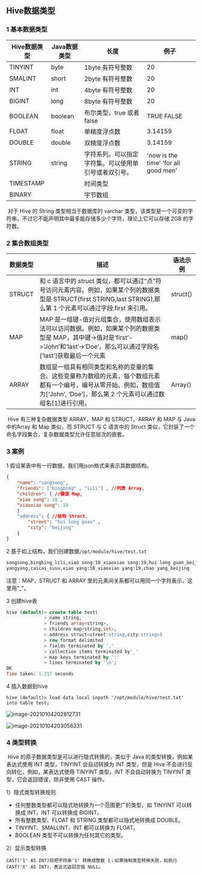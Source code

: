 ## Hive数据类型

### 1 基本数据类型

| Hive数据类型 | Java数据类型 | 长度                                                 | 例子                                 |
| ------------ | ------------ | ---------------------------------------------------- | ------------------------------------ |
| TINYINT      | byte         | 1byte 有符号整数                                     | 20                                   |
| SMALINT      | short        | 2byte 有符号整数                                     | 20                                   |
| INT          | int          | 4byte 有符号整数                                     | 20                                   |
| BIGINT       | long         | 8byte 有符号整数                                     | 20                                   |
| BOOLEAN      | boolean      | 布尔类型，true 或者 false                            | TRUE FALSE                           |
| FLOAT        | float        | 单精度浮点数                                         | 3.14159                              |
| DOUBLE       | double       | 双精度浮点数                                         | 3.14159                              |
| STRING       | string       | 字符系列。可以指定字符集。可以使用单引号或者双引号。 | 'now is the time' 'for all good men' |
| TIMESTAMP    |              | 时间类型                                             |                                      |
| BINARY       |              | 字节数组                                             |                                      |

​	对于 Hive 的 String 类型相当于数据库的 varchar 类型，该类型是一个可变的字符串，不过它不能声明其中最多能存储多少个字符，理论上它可以存储 2GB 的字符数。

### 2 集合数组类型

| 数据类型 | 描述                                                         | 语法示例 |
| -------- | ------------------------------------------------------------ | -------- |
| STRUCT   | 和 c 语言中的 struct 类似，都可以通过“点”符号访问元素内容。例如，如果某个列的数据类型是 STRUCT{first STRING,last STRING},那么第 1 个元素可以通过字段.first 来引用。 | struct() |
| MAP      | MAP 是一组键-值对元组集合，使用数组表示法可以访问数据。例如，如果某个列的数据类型是 MAP，其中键->值对是’first’->’John’和’last’->’Doe’，那么可以通过字段名[‘last’]获取最后一个元素 | map()    |
| ARRAY    | 数组是一组具有相同类型和名称的变量的集合。这些变量称为数组的元素，每个数组元素都有一个编号，编号从零开始。例如，数组值为[‘John’, ‘Doe’]，那么第 2 个元素可以通过数组名[1]进行引用。 | Array()  |

​	Hive 有三种复杂数据类型 ARRAY、MAP 和 STRUCT。ARRAY 和 MAP 与 Java 中的Array 和 Map 类似，而 STRUCT 与 C 语言中的 Struct 类似，它封装了一个命名字段集合，复杂数据类型允许任意层次的嵌套。

### 3 案例

1 假设某表中有一行数据，我们用json格式来表示其数据结构。

```json
{
	"name": "songsong",
	"friends": ["bingbing" , "lili"] , //列表 Array,
	"children": { //键值 Map,
	"xiao song": 18 ,
	"xiaoxiao song": 19
	}
	"address": { //结构 Struct,
		"street": "hui long guan" ,
		"city": "beijing"
	}
}
```

2 基于如上结构，我们创建数据`/opt/module/hive/test.txt`

```txt
songsong,bingbing_lili,xiao song:18_xiaoxiao song:19,hui long guan_beijing
yangyang,caicai_susu,xiao yang:18_xiaoxiao yang:19,chao yang_beijing
```

注意：MAP，STRUCT 和 ARRAY 里的元素间关系都可以用同一个字符表示，这里用“_”。

3 创建hive表

```sql
hive (default)> create table test(
              > name string,
              > friends array<string>,
              > children map<string,int>,
              > address struct<street:string,city:string>)
              > row format delimited
              > fields terminated by ','
              > collection items terminated by'_'
              > map keys terminated by ':'
              > lines terminated by '\n';
OK
Time taken: 1.217 seconds
```

4 插入数据到hive

```shell
hive (default)> load data local inpath '/opt/module/hive/test.txt' into table test;
```

![image-20210104202812731](https://gitee.com/code1997/blog-image/raw/master/images/image-20210104202812731.png)

![image-20210104203056331](https://gitee.com/code1997/blog-image/raw/master/images/image-20210104203056331.png)

### 4 类型转换

​	Hive 的原子数据类型是可以进行隐式转换的，类似于 Java 的类型转换，例如某表达式使用 INT 类型，TINYINT 会自动转换为 INT 类型，但是 Hive 不会进行反向转化，例如，某表达式使用 TINYINT 类型，INT 不会自动转换为 TINYINT 类型，它会返回错误，除非使用 CAST 操作。

1）隐式类型转换规则

- 任何整数类型都可以隐式地转换为一个范围更广的类型，如 TINYINT 可以转换成 INT，INT 可以转换成 BIGINT。
- 所有整数类型、FLOAT 和 STRING 类型都可以隐式地转换成 DOUBLE。
- TINYINT、SMALLINT、INT 都可以转换为 FLOAT。
- BOOLEAN 类型不可以转换为任何其它的类型。

2）显示类型转换

 	CAST('1' AS INT)将把字符串'1' 转换成整数 1；如果强制类型转换失败，如执行CAST('X' AS INT)，表达式返回空值 NULL。